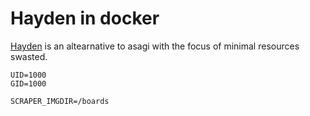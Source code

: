 # Hayden in docker
[Hayden](https://github.com/bbepis/Hayden) is an altearnative to asagi with the focus of minimal resources swasted.

```
UID=1000
GID=1000

SCRAPER_IMGDIR=/boards
```
